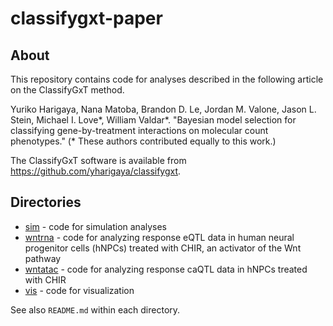 # classifygxt-paper

## About 

This repository contains code for analyses described in the following article on the ClassifyGxT method.

Yuriko Harigaya,
Nana Matoba,
Brandon D. Le,
Jordan M. Valone,
Jason L. Stein,
Michael I. Love\*,
William Valdar\*.
"Bayesian model selection for classifying gene-by-treatment interactions on molecular count phenotypes."
(\* These authors contributed equally to this work.)

The ClassifyGxT software is available from <https://github.com/yharigaya/classifygxt>.

## Directories

* [sim](https://github.com/yharigaya/classifygxt-paper/tree/main/sim) - code for simulation analyses 
* [wntrna](https://github.com/yharigaya/classifygxt-paper/tree/main/wntrna) - code for analyzing response eQTL data in human neural progenitor cells (hNPCs) treated with CHIR, an activator of the Wnt pathway
* [wntatac](https://github.com/yharigaya/classifygxt-paper/tree/main/wntatac) - code for analyzing response caQTL data in hNPCs treated with CHIR
* [vis](https://github.com/yharigaya/classifygxt-paper/tree/main/vis) - code for visualization

See also `README.md` within each directory.
